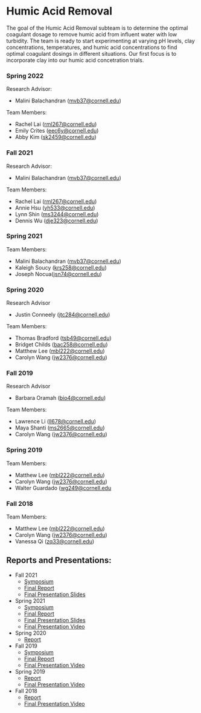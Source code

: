 # Humic Acid Removal

The goal of the Humic Acid Removal subteam is to determine the optimal coagulant dosage to remove humic acid from influent water with low turbidity. The team is ready to start experimenting at varying pH levels, clay concentrations, temperatures, and humic acid concentrations to find optimal coagulant dosings in different situations. Our first focus is to incorporate clay into our humic acid concetration trials.


### Spring 2022
  
  Research Advisor: 
  - Malini Balachandran (mvb37@cornell.edu)
  
  Team Members:
  - Rachel Lai (rml267@cornell.edu)
  - Emily Crites (eec6y@cornell.edu) 
  - Abby Kim (sk2459@cornell.edu)
 
### Fall 2021 

  Research Advisor: 
  - Malini Balachandran (mvb37@cornell.edu)
  
  Team Members:
  - Rachel Lai (rml267@cornell.edu)
  - Annie Hsu (yh533@cornell.edu)
  - Lynn Shin (ms3244@cornell.edu) 
  - Dennis Wu (dje323@cornell.edu)
  
### Spring 2021

  Team Members:
  - Malini Balachandran (mvb37@cornell.edu)
  - Kaleigh Soucy (krs258@cornell.edu)
  - Joseph Nocua(jsn74@cornell.edu)
   
### Spring 2020
  
  Research Advisor
  - Justin Conneely (jtc284@cornell.edu)
  
  Team Members:
  - Thomas Bradford (tsb49@cornell.edu)
  - Bridget Childs (bac258@cornell.edu)
  - Matthew Lee (mbl222@cornell.edu)
  - Carolyn Wang (jw2376@cornell.edu)

### Fall 2019 
  
  Research Advisor
  - Barbara Oramah (bio4@cornell.edu)
  
  Team Members:
  - Lawrence Li (ll678@cornell.edu)
  - Maya Shanti (ms2665@cornell.edu)
  - Carolyn Wang (jw2376@cornell.edu)
  
### Spring 2019 

  Team Members:
  - Matthew Lee (mbl222@cornell.edu)
  - Carolyn Wang (jw2376@cornell.edu)
  - Walter Guardado (wg249@cornell.edu

### Fall 2018
 
  Team Members:
  - Matthew Lee (mbl222@cornell.edu)
  - Carolyn Wang (jw2376@cornell.edu)
  - Vanessa Qi (zq33@cornell.edu)

## Reports and Presentations:
* Fall 2021
  - [Symposium](https://github.com/AguaClara/humic_acid/blob/master/Spring%202021/Symposium%20Spring%202021.pptx)
  - [Final Report](https://github.com/AguaClara/humic_acid/blob/master/Spring%202021/Humic_Acid_Spring2021_FinalReport.ipynb)
  - [Final Presentation Slides](https://github.com/AguaClara/humic_acid/blob/master/Spring%202021/Final%20Presentation.pptx)  
* Spring 2021
  - [Symposium](https://github.com/AguaClara/humic_acid/blob/master/Spring%202021/Symposium%20Spring%202021.pptx) 
  - [Final Report](https://github.com/AguaClara/humic_acid/blob/master/Spring%202021/Humic_Acid_Spring2021_FinalReport.ipynb)
  - [Final Presentation Slides](https://github.com/AguaClara/humic_acid/blob/master/Spring%202021/Final%20Presentation.pptx)
  - [Final Presentation Video](https://www.youtube.com/watch?v=l-5bcg1fkSc)
* Spring 2020
  - [Report](https://github.com/AguaClara/humic_acid/blob/master/HA_Report_1_Spring2020.ipynb)
* Fall 2019 
  - [Symposium](https://github.com/AguaClara/humic_acid/blob/master/Fall%202019/Symposium%20FA19.pptx)
  - [Final Report](https://github.com/AguaClara/humic_acid/blob/master/Fall%202019/Humic_Acid_Fall_2019_Report.md) 
  - [Final Presentation Video](https://www.youtube.com/watch?v=A4WEZSAfyno)
* Spring 2019 
  - [Report](https://github.com/AguaClara/humic_acid/blob/master/Spring%202019/Humic%20Acid%20Spring%202019%20Report.md)
  - [Final Presentation Video](https://www.youtube.com/watch?v=snX5Bf6qQ2o)
* Fall 2018
  - [Report](https://github.com/AguaClara/humic_acid/blob/master/Fall%202018/Humic%20Acid%20Fall%202018.md)
  - [Final Presentation Video](https://www.youtube.com/watch?v=IO0-0WZ0PjI)
  
